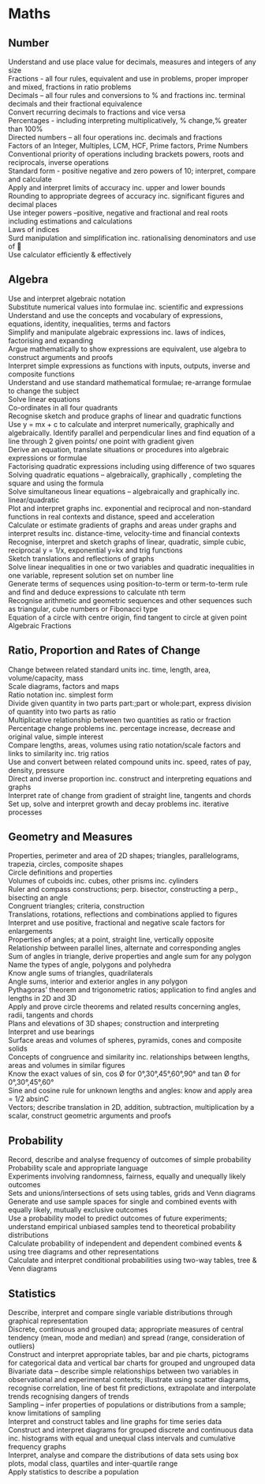 Maths
=====

Number
------
Understand and use place value for decimals, measures and integers of any size				
Fractions  - all four rules, equivalent and use in problems, proper improper and mixed, fractions in ratio problems				
Decimals – all four rules and conversions to % and fractions inc. terminal decimals and their fractional equivalence				
Convert recurring decimals to fractions and vice versa				
Percentages - including interpreting multiplicatively, % change,% greater than 100% 				
Directed numbers – all four operations inc. decimals and fractions				
Factors of an Integer, Multiples, LCM, HCF, Prime factors, Prime Numbers				
Conventional priority of operations including brackets powers, roots and reciprocals, inverse operations				
Standard form - positive negative and zero powers of 10; interpret, compare and calculate  				
Apply and interpret limits of accuracy inc. upper and lower bounds				
Rounding to appropriate degrees of accuracy inc. significant figures and decimal places				
Use integer powers –positive, negative and fractional and real roots including estimations and calculations 				
Laws of indices				
Surd manipulation and simplification inc. rationalising denominators and use of  				
Use calculator efficiently & effectively				
				
Algebra
-------
Use and interpret algebraic notation				
Substitute numerical values into formulae inc. scientific and expressions  				
Understand and use the concepts and vocabulary of expressions, equations, identity, inequalities, terms and factors				
Simplify and manipulate algebraic expressions inc. laws of indices, factorising and expanding				
Argue mathematically to show expressions are equivalent, use algebra to construct arguments and proofs				
Interpret simple expressions as functions with inputs, outputs, inverse and composite functions 				
Understand and use standard mathematical formulae; re-arrange formulae to change the subject				
Solve linear equations				
Co-ordinates in all four quadrants				
Recognise sketch and produce graphs of linear and quadratic functions 				
Use y = mx + c to calculate and interpret numerically, graphically and algebraically. Identify parallel and perpendicular lines and find equation of a line through 2 given points/ one point with gradient given				
Derive an equation, translate situations or procedures into algebraic expressions or formulae				
Factorising quadratic expressions including using difference of two squares				
Solving quadratic equations – algebraically, graphically , completing the square and using the formula				
Solve simultaneous linear equations – algebraically and graphically inc. linear/quadratic				
Plot and interpret graphs inc. exponential and reciprocal and non-standard functions in real contexts and distance, speed and acceleration 				
Calculate or estimate gradients of graphs and areas under graphs and interpret results inc. distance-time, velocity-time and financial contexts				
Recognise, interpret and sketch graphs of linear, quadratic, simple cubic, reciprocal y = 1/x, exponential y=kx and trig functions				
Sketch translations and reflections of graphs 				
Solve linear inequalities in one or two variables and quadratic inequalities in one variable, represent solution set on number line				
Generate terms of sequences using position-to-term or term-to-term rule and find and deduce expressions to calculate nth term				
Recognise arithmetic and geometric sequences and other sequences such as triangular, cube numbers or Fibonacci type				
Equation of a circle with centre origin, find tangent to circle at given point				
Algebraic Fractions				
				
Ratio, Proportion and Rates of Change
-------------------------------------
Change between related standard units inc. time, length, area, volume/capacity, mass				
Scale diagrams, factors and maps				
Ratio notation inc. simplest form				
Divide given quantity in two parts part:;part or whole:part, express division of quantity into two parts as ratio				
Multiplicative relationship between two quantities as ratio or fraction				
Percentage change problems inc. percentage increase, decrease and original value, simple interest 				
Compare lengths, areas, volumes using ratio notation/scale factors and links to similarity inc. trig ratios				
Use and convert between related compound units inc. speed, rates of pay, density, pressure				
Direct and inverse proportion inc. construct and interpreting equations and graphs				
Interpret rate of change from gradient of straight line, tangents and chords				
Set up, solve and interpret growth and decay problems inc. iterative processes				

Geometry and Measures
---------------------
Properties, perimeter and area of 2D shapes; triangles, parallelograms, trapezia, circles, composite shapes				
Circle definitions and properties				
Volumes of cuboids inc. cubes, other prisms inc. cylinders				
Ruler and compass constructions; perp. bisector, constructing a perp., bisecting an angle				
Congruent triangles; criteria, construction				
Translations, rotations, reflections and combinations applied to figures				
Interpret and use positive, fractional and negative scale factors for enlargements 				
Properties of angles; at a point, straight line, vertically opposite				
Relationship between parallel lines, alternate and corresponding angles				
Sum of angles in triangle, derive properties and angle sum for any polygon				
Name the types of angle, polygons and polyhedra				
Know angle sums of triangles, quadrilaterals				
Angle sums, interior and exterior angles in any polygon				
Pythagoras’ theorem and trigonometric ratios; application to find angles and lengths in 2D and 3D				
Apply and prove circle theorems and related results concerning angles, radii, tangents and chords				
Plans and elevations of 3D shapes; construction and interpreting				
Interpret and use bearings				
Surface areas and volumes of spheres, pyramids, cones and composite solids				
Concepts of congruence and similarity inc. relationships between lengths, areas and volumes in similar figures				
Know the exact values of sin, cos Ø for 0°,30°,45°,60°,90° and tan Ø for 0°,30°,45°,60°				
Sine and cosine rule for unknown lengths and angles: know and apply area = 1/2 absinC				
Vectors; describe translation in 2D, addition, subtraction,  multiplication by a scalar, construct geometric arguments and proofs				
				
Probability
-----------
Record, describe and analyse frequency of outcomes of simple probability				
Probability scale and appropriate language 				
Experiments involving randomness, fairness, equally and unequally likely outcomes				
Sets and unions/intersections of sets using tables, grids and Venn diagrams				
Generate and use sample spaces for single and combined events with equally likely, mutually exclusive outcomes				
Use a probability model to predict outcomes of future experiments; understand empirical unbiased samples tend to theoretical probability distributions 				
Calculate probability of independent and dependent combined events & using tree diagrams and other representations				
Calculate and interpret conditional probabilities using two-way tables, tree & Venn diagrams

Statistics
----------
Describe, interpret and compare single variable distributions through graphical representation 				
Discrete, continuous and grouped data; appropriate measures of central tendency (mean, mode and median) and spread (range, consideration of outliers)				
Construct and interpret appropriate tables, bar and pie charts, pictograms for categorical data and vertical bar charts for grouped and ungrouped data				
Bivariate data – describe simple relationships between two variables in observational and experimental contexts; illustrate using scatter diagrams, recognise correlation, line of best fit predictions, extrapolate and interpolate trends recognising dangers of trends				
Sampling – infer properties of populations or distributions from a sample; know limitations of sampling 				
Interpret and construct tables and line graphs for time series data				
Construct and interpret diagrams for grouped discrete and continuous data inc. histograms with equal and unequal class intervals and cumulative frequency graphs				
Interpret, analyse and compare the distributions of data sets using box plots, modal class, quartiles and inter-quartile range 				
Apply statistics to describe a population				

